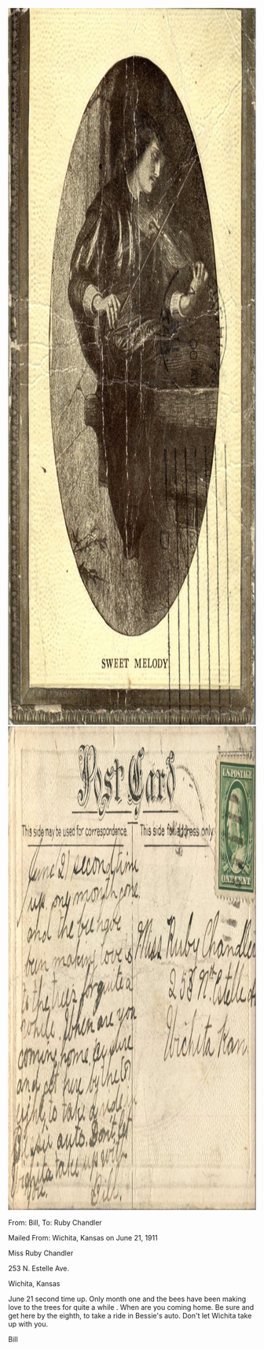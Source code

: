 <html><body><img class="alignnone size-full wp-image-1293" src="/wp-content/uploads/2014/06/postcard-2014-20140613_12110868_05641.jpg" alt="postcard-2014-20140613_12110868_0564" width="991" height="1455"><img class="alignnone size-full wp-image-1292" src="/wp-content/uploads/2014/06/postcard-2014-20140613_12111597_0565.jpg" alt="postcard-2014-20140613_12111597_0565" width="1504" height="982">

From: Bill, To: Ruby Chandler

Mailed From: Wichita, Kansas on June 21, 1911



Miss Ruby Chandler

253 N. Estelle Ave.

Wichita, Kansas



June 21 second time up. Only month one and the bees have been making love to the trees for quite a while . When are you coming home. Be sure and get here by the eighth, to take a ride in Bessie's auto. Don't let Wichita take up with you.

Bill</body></html>